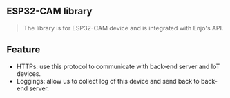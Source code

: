 ## ESP32-CAM library
> The library is for ESP32-CAM device and is integrated with Enjo's API.

## Feature

 - HTTPs: use this protocol to communicate with back-end server and IoT devices.
 - Loggings: allow us to collect log of this device and send back to back-end server.
